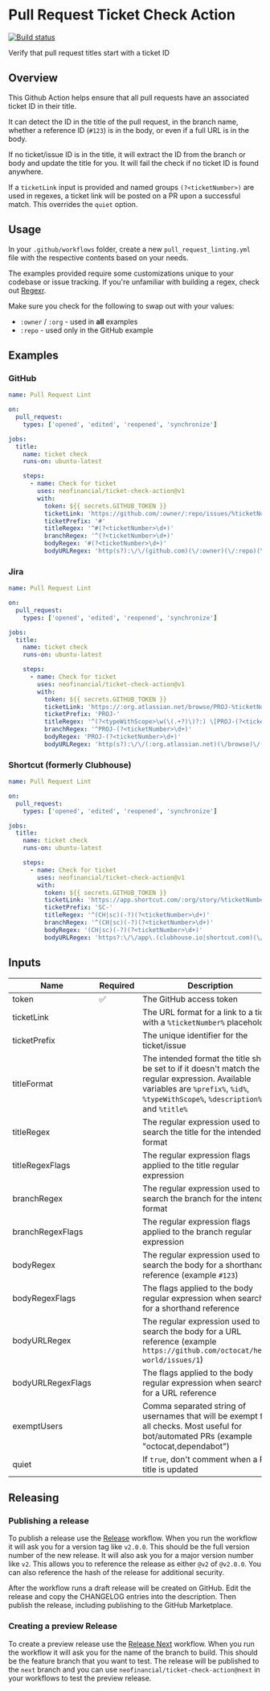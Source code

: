 # Pull Request Ticket Check Action

[![Build status](https://github.com/neofinancial/ticket-check-action/workflows/CI/badge.svg)](https://github.com/neofinancial/ticket-check-action/actions)

Verify that pull request titles start with a ticket ID

## Overview

This Github Action helps ensure that all pull requests have an associated ticket ID in their title.

It can detect the ID in the title of the pull request, in the branch name, whether a reference ID (`#123`) is in the body, or even if a full URL is in the body.

If no ticket/issue ID is in the title, it will extract the ID from the branch or body and update the title for you. It will fail the check if no ticket ID is found anywhere.

If a `ticketLink` input is provided and named groups `(?<ticketNumber>)` are used in regexes, a ticket link will be posted on a PR upon a successful match. This overrides the `quiet` option.

## Usage

In your `.github/workflows` folder, create a new `pull_request_linting.yml` file with the respective contents based on your needs.

The examples provided require some customizations unique to your codebase or issue tracking. If you're unfamiliar with building a regex, check out [Regexr](https://regexr.com/).

Make sure you check for the following to swap out with your values:

- `:owner` / `:org` - used in **all** examples
- `:repo` - used only in the GitHub example

## Examples

### GitHub

```yml
name: Pull Request Lint

on:
  pull_request:
    types: ['opened', 'edited', 'reopened', 'synchronize']

jobs:
  title:
    name: ticket check
    runs-on: ubuntu-latest

    steps:
      - name: Check for ticket
        uses: neofinancial/ticket-check-action@v1
        with:
          token: ${{ secrets.GITHUB_TOKEN }}
          ticketLink: 'https://github.com/:owner/:repo/issues/%ticketNumber%'
          ticketPrefix: '#'
          titleRegex: '^#(?<ticketNumber>\d+)'
          branchRegex: '^(?<ticketNumber>\d+)'
          bodyRegex: '#(?<ticketNumber>\d+)'
          bodyURLRegex: 'http(s?):\/\/(github.com)(\/:owner)(\/:repo)(\/issues)\/(?<ticketNumber>\d+)'
```

### Jira

```yml
name: Pull Request Lint

on:
  pull_request:
    types: ['opened', 'edited', 'reopened', 'synchronize']

jobs:
  title:
    name: ticket check
    runs-on: ubuntu-latest

    steps:
      - name: Check for ticket
        uses: neofinancial/ticket-check-action@v1
        with:
          token: ${{ secrets.GITHUB_TOKEN }}
          ticketLink: 'https://:org.atlassian.net/browse/PROJ-%ticketNumber%'
          ticketPrefix: 'PROJ-'
          titleRegex: '^(?<typeWithScope>\w(\(.+?)\)?:) \[PROJ-(?<ticketNumber>\d+)\] (?<description>.+)$'
          branchRegex: '^PROJ-(?<ticketNumber>\d+)'
          bodyRegex: 'PROJ-(?<ticketNumber>\d+)'
          bodyURLRegex: 'http(s?):\/\/(:org.atlassian.net)(\/browse)\/(PROJ\-)(?<ticketNumber>\d+)'
```

### Shortcut (formerly Clubhouse)

```yml
name: Pull Request Lint

on:
  pull_request:
    types: ['opened', 'edited', 'reopened', 'synchronize']

jobs:
  title:
    name: ticket check
    runs-on: ubuntu-latest

    steps:
      - name: Check for ticket
        uses: neofinancial/ticket-check-action@v1
        with:
          token: ${{ secrets.GITHUB_TOKEN }}
          ticketLink: 'https://app.shortcut.com/:org/story/%ticketNumber%'
          ticketPrefix: 'SC-'
          titleRegex: '^(CH|sc)(-?)(?<ticketNumber>\d+)'
          branchRegex: '^(CH|sc)(-?)(?<ticketNumber>\d+)'
          bodyRegex: '(CH|sc)(-?)(?<ticketNumber>\d+)'
          bodyURLRegex: 'https?:\/\/app\.(clubhouse.io|shortcut.com)(\/:org)\/story\/(?<ticketNumber>\d+)'
```

</details>

## Inputs

| Name              | Required | Description                                                                                                                                                                             | default                          |
| ----------------- | -------- | --------------------------------------------------------------------------------------------------------------------------------------------------------------------------------------- | -------------------------------- |
| token             | ✅       | The GitHub access token                                                                                                                                                                 |                                  |
| ticketLink        |          | The URL format for a link to a ticket with a `%ticketNumber%` placeholder                                                                                                               |                                  |
| ticketPrefix      |          | The unique identifier for the ticket/issue                                                                                                                                              |                                  |
| titleFormat       |          | The intended format the title should be set to if it doesn't match the regular expression. Available variables are `%prefix%`, `%id%`, `%typeWithScope%`, `%description%` and `%title%` | %prefix%%id%: %title%            |
| titleRegex        |          | The regular expression used to search the title for the intended format                                                                                                                 | ^(CH)(-?)(?<ticketNumber>\d{3,}) |
| titleRegexFlags   |          | The regular expression flags applied to the title regular expression                                                                                                                    | gi                               |
| branchRegex       |          | The regular expression used to search the branch for the intended format                                                                                                                | ^(CH)(-?)(?<ticketNumber>\d{3,}) |
| branchRegexFlags  |          | The regular expression flags applied to the branch regular expression                                                                                                                   | gi                               |
| bodyRegex         |          | The regular expression used to search the body for a shorthand reference (example `#123`)                                                                                               | (CH)(-?)(?<ticketNumber>\d{3,})  |
| bodyRegexFlags    |          | The flags applied to the body regular expression when searching for a shorthand reference                                                                                               | gim                              |
| bodyURLRegex      |          | The regular expression used to search the body for a URL reference (example `https://github.com/octocat/hello-world/issues/1`)                                                          |                                  |
| bodyURLRegexFlags |          | The flags applied to the body regular expression when searching for a URL reference                                                                                                     | gim                              |
| exemptUsers       |          | Comma separated string of usernames that will be exempt from all checks. Most useful for bot/automated PRs (example "octocat,dependabot")                                               |                                  |
| quiet             |          | If `true`, don't comment when a PR title is updated                                                                                                                                     | true                             |

## Releasing

### Publishing a release

To publish a release use the [Release](https://github.com/neofinancial/ticket-check-action/actions/workflows/release.yml) workflow. When you run the workflow it will ask you for a version tag like `v2.0.0`. This should be the full version number of the new release. It will also ask you for a major version number like `v2`. This allows you to reference the release as either `@v2` of `@v2.0.0`. You can also reference the hash of the release for additional security.

After the workflow runs a draft release will be created on GitHub. Edit the release and copy the CHANGELOG entries into the description. Then publish the release, including publishing to the GitHub Marketplace.

### Creating a preview Release

To create a preview release use the [Release Next](https://github.com/neofinancial/ticket-check-action/actions/workflows/release-next.yml) workflow. When you run the workflow it will ask you for the name of the branch to build. This should be the feature branch that you want to test. The release will be published to the `next` branch and you can use `neofinancial/ticket-check-action@next` in your workflows to test the preview release.
